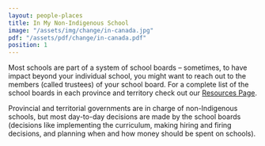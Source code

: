 ```yaml
---
layout: people-places
title: In My Non-Indigenous School
image: "/assets/img/change/in-canada.jpg"
pdf: "/assets/pdf/change/in-canada.pdf"
position: 1
---
```


Most schools are part of a system of school boards – sometimes, to have impact beyond your individual school, you might want to reach out to the members (called trustees) of your school board. For a complete list of the school boards in each province and territory check out our [Resources Page](/resources).

Provincial and territorial governments are in charge of non-Indigenous schools, but most day-to-day decisions are made by the school boards (decisions like implementing the curriculum, making hiring and firing decisions, and planning when and how money should be spent on schools).
